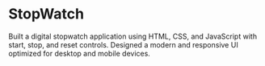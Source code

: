 # StopWatch
Built a digital stopwatch application using HTML, CSS, and JavaScript with start, stop, and reset controls.  Designed a modern and responsive UI optimized for desktop and mobile devices.
